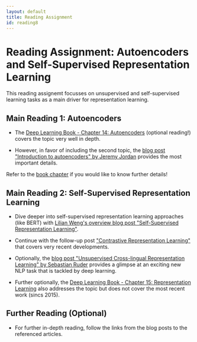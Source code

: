 ```yaml
---
layout: default
title: Reading Assignment
id: reading8
---
```



# Reading Assignment: Autoencoders and Self-Supervised Representation Learning

This reading assignemt focusses on unsupervised and self-supervised learning tasks as a main driver for representation learning.

## Main Reading 1: Autoencoders

* The [Deep Learning Book - Chapter 14: Autoencoders](http://www.deeplearningbook.org/contents/autoencoders.html) (optional reading!) covers the topic very well in depth.

* However, in favor of including the second topic, the [blog post "Introduction to autoencoders" by Jeremy Jordan](https://www.jeremyjordan.me/autoencoders/) provides the most important details.

Refer to the [book chapter](http://www.deeplearningbook.org/contents/autoencoders.html) if you would like to know further details!

## Main Reading 2: Self-Supervised Representation Learning

* Dive deeper into self-supervised representation learning approaches (like BERT) with [Lilian Weng's overview blog post "Self-Supervised Representation Learning"](https://lilianweng.github.io/lil-log/2019/11/10/self-supervised-learning.html).

* Continue with the follow-up post ["Contrastive Representation Learning"](https://lilianweng.github.io/lil-log/2021/05/31/contrastive-representation-learning.html) that covers very recent developments.

* Optionally, the [blog post "Unsupervised Cross-lingual Representation Learning" by Sebastian Ruder](https://ruder.io/unsupervised-cross-lingual-learning/) provides a glimpse at an exciting new NLP task that is tackled by deep learning.

* Further optionally, the [Deep Learning Book - Chapter 15: Representation Learning](https://www.deeplearningbook.org/contents/representation.html) also addresses the topic but does not cover the most recent work (sincs 2015).

## Further Reading (Optional)

* For further in-depth reading, follow the links from the blog posts to the referenced articles.


